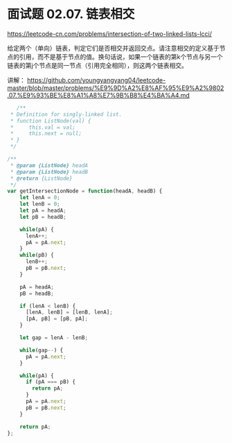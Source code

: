 # 面试题 02.07. 链表相交

https://leetcode-cn.com/problems/intersection-of-two-linked-lists-lcci/

给定两个（单向）链表，判定它们是否相交并返回交点。请注意相交的定义基于节点的引用，而不是基于节点的值。换句话说，如果一个链表的第k个节点与另一个链表的第j个节点是同一节点（引用完全相同），则这两个链表相交。

讲解：
https://github.com/youngyangyang04/leetcode-master/blob/master/problems/%E9%9D%A2%E8%AF%95%E9%A2%9802.07.%E9%93%BE%E8%A1%A8%E7%9B%B8%E4%BA%A4.md


```js
   /**
 * Definition for singly-linked list.
 * function ListNode(val) {
 *     this.val = val;
 *     this.next = null;
 * }
 */

/**
 * @param {ListNode} headA
 * @param {ListNode} headB
 * @return {ListNode}
 */
var getIntersectionNode = function(headA, headB) {
    let lenA = 0;
    let lenB = 0;
    let pA = headA;
    let pB = headB;

    while(pA) {
      lenA++;
      pA = pA.next;
    }
    while(pB) {
      lenB++;
      pB = pB.next;
    }

    pA = headA;
    pB = headB;

    if (lenA < lenB) {
      [lenA, lenB] = [lenB, lenA];
      [pA, pB] = [pB, pA];
    }

    let gap = lenA - lenB;

    while(gap--) {
      pA = pA.next;
    }

    while(pA) {
      if (pA === pB) {
        return pA;
      }
      pA = pA.next;
      pB = pB.next;
    }

    return pA;
};
```
